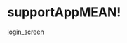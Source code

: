 # supportAppMEAN!
[login_screen](https://user-images.githubusercontent.com/63851816/230056946-410f6c08-8148-4a2c-b039-d433efdf0d1f.png)
